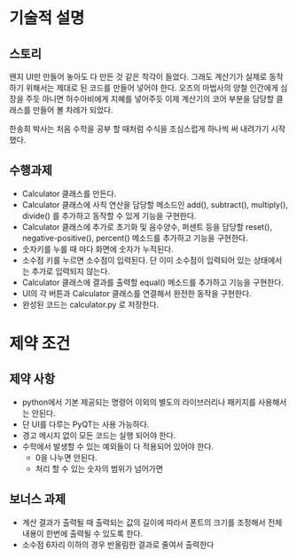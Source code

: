 # 기술적 설명

## 스토리

왠지 UI만 만들어 놓아도 다 만든 것 같은 착각이 들었다. 그래도 계산기가 실제로 동작하기 위해서는 제대로 된 코드를 만들어 넣어야 한다. 오즈의 마법사의 양철 인간에게 심장을 주듯 아니면 허수아비에게 지혜를 넣어주듯 이제 계산기의 코어 부분을 담당할 클래스를 만들어 볼 차례가 되었다. 

한송희 박사는 처음 수학을 공부 할 때처럼 수식을 조심스럽게 하나씩 써 내려가기 시작했다. 


## 수행과제

- Calculator 클래스를 만든다. 
- Calculator 클래스에 사칙 연산을 담당할 메소드인 add(), subtract(), multiply(), divide() 를 추가하고 동작할 수 있게 기능을 구현한다. 
- Calculator 클래스에 추가로 초기화 및 음수양수, 퍼센트 등을 담당할 reset(), negative-positive(), percent() 메소드를 추가하고 기능을 구현한다. 
- 숫자키를 누를 때 마다 화면에 숫자가 누적된다. 
- 소수점 키를 누르면 소수점이 입력된다. 단 이미 소수점이 입력되어 있는 상태에서는 추가로 입력되지 않는다. 
- Calculator 클래스에 결과를 출력할 equal() 메소드를 추가하고 기능을 구현한다. 
- UI의 각 버튼과 Calculator 클래스를 연결해서 완전한 동작을 구현한다. 
- 완성된 코드는 calculator.py 로 저장한다. 

# 제약 조건

## 제약 사항

- python에서 기본 제공되는 명령어 이외의 별도의 라이브러리나 패키지를 사용해서는 안된다. 
- 단 UI를 다루는 PyQT는 사용 가능하다. 
- 경고 메시지 없이 모든 코드는 실행 되어야 한다. 
- 수학에서 발생할 수 있는 예외들이 다 적용되어 있어야 한다. 
    - 0을 나누면 안된다. 
    - 처리 할 수 있는 숫자의 범위가 넘어가면 

## 보너스 과제

- 계산 결과가 출력될 때 출력되는 값의 길이에 따라서 폰트의 크기를 조정해서 전체 내용이 한번에 출력될 수 있도록 한다. 
- 소수점 6자리 이하의 경우 반올림한 결과로 줄여서 출력한다